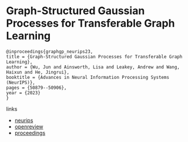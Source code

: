 # Graph-Structured Gaussian Processes for Transferable Graph Learning

```
@inproceedings{graphgp_neurips23,
title = {Graph-Structured Gaussian Processes for Transferable Graph Learning},
author = {Wu, Jun and Ainsworth, Lisa and Leakey, Andrew and Wang, Haixun and He, Jingrui},
booktitle = {Advances in Neural Information Processing Systems (NeurIPS)},
pages = {50879--50906},
year = {2023}
}
```

links
- [neurips](https://nips.cc/Conferences/2023/Schedule?showEvent=70948)
- [openreview](https://openreview.net/forum?id=eZbqD9BoXe)
- [proceedings](https://papers.nips.cc//paper_files/paper/2023/hash/9f7f2f57d8eaf44b2f09020f64ff6d96-Abstract-Conference.html)
